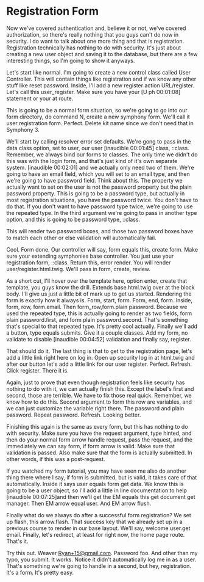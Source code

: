 # Registration Form

Now we've covered authentication and, believe it or not, we've covered
authorization, so there's really nothing that you guys can't do now in
security. I do want to talk about one more thing and that is registration.
Registration technically has nothing to do with security. It's just about
creating a new user object and saving it to the database, but there are a few
interesting things, so I'm going to show it anyways.

Let's start like normal. I'm going to create a new control class called User
Controller. This will contain things like registration and if we know any other
stuff like reset password. Inside, I'll add a new register action URL/register.
Let's call this user_register. Make sure you have your [U ph 00:01:08]
statement or your at route.

This is going to be a normal form situation, so we're going to go into our form
directory, do command N, create a new symphony form. We'll call it user
registration form. Perfect. Delete kit name since we don't need that in
Symphony 3.

We'll start by calling resolver error set defaults. We're gong to pass in the
data class option, set to user, our user [inaudible 00:01:45] class, ::class.
Remember, we always bind our forms to classes. The only time we didn't do this
was with the login form, and that's just kind of it's own separate system.
[inaudible 00:02:01] and we actually only need two of them. We're going to have
an email field, which you will set to an email type, and then we're going to
have password field. Think about this. The property we actually want to set on
the user is not the password property but the plain password property. This is
going to be a password type, but actually in most registration situations, you
have the password twice. You don't have to do that. If you don't want to have
password type twice, we're going to use the repeated type. In the third
argument we're going to pass in another type option, and this is going to be
password type, ::class.

This will render two password boxes, and those two password boxes have to match
each other or else validation will automatically fail.

Cool. Form done. Our controller will say, form equals this, create form. Make
sure your extending symphonies base controller. You just use your registration
form, ::class. Return this, error render. You will render
user/register.html.twig. We'll pass in form, create, review.

As a short cut, I'll hover over the template here, option enter, create that
template, you guys know the drill. Extends base.html.twig over at the block
body. I'll give us just a little bit of mark up to get us started. Rendering
the form is exactly how it always is. Form, start, form. Form, end, form.
Inside, form, row, form.email. Then form_row,form.plain password. Because we
used the repeated type, this is actually going to render as two fields, form
plain password.first, and form plain password.second. That's something that's
special to that repeated type. It's pretty cool actually. Finally we'll add a
button, type equals submits. Give it a couple classes. Add my form, no validate
to disable [inaudible 00:04:52] validation and finally say, register.

That should do it. The last thing is that to get to the registration page,
let's add a little link right here on log in. Open up security log in at
html.twig and after our button let's add a little link for our user register.
Perfect. Refresh. Click register. There it is.

Again, just to prove that even though registration feels like security has
nothing to do with it, we can actually finish this. Except the label's first
and second, those are terrible. We have to fix those real quick. Remember, we
know how to do this. Second argument to form this row are variables, and we can
just customize the variable right there. The password and plain password.
Repeat password. Refresh. Looking better.

Finishing this again is the same as every form, but this has nothing to do with
security. Make sure you have the request argument, type hinted, and then do
your normal form arrow handle request, pass the request, and the immediately we
can say form, if form arrow is valid. Make sure that validation is passed. Also
make sure that the form is actually submitted. In other words, if this was a
post-request.

If you watched my form tutorial, you may have seen me also do another thing
there where I say, if form is submitted, but is valid, it takes care of that
automatically. Inside it says user equals form get data. We know this is going
to be a user object, so I'll add a little in line documentation to help
[inaudible 00:07:25]and then we'll get the EM equals this get document get
manager. Then EM arrow equal user. And EM arrow flush.

Finally what do we always do after a successful form registration? We set up
flash, this arrow.flash. That success key that we already set up in a previous
course to render in our base layout. We'll say, welcome user.get email.
Finally, let's redirect, at least for right now, the home page route. That's it.

Try this out. Weaver Ryan+15@gmail.com. Password foo. And other than my typo,
you submit. It works. Notice it didn't automatically log me in as a user.
That's something we're going to handle in a second, but hey, registration. It's
a form. It's pretty easy.

